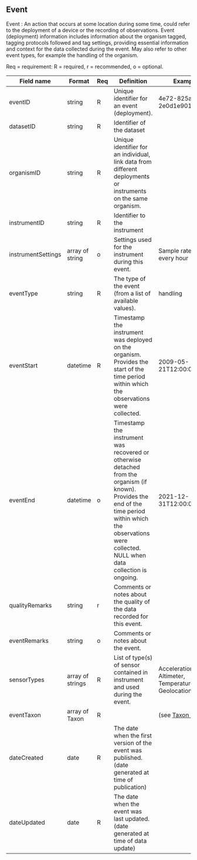 ## Event

Event : An action that occurs at some location during some time, could refer to the deployment of a device or the recording of observations. Event (deployment) information includes information about the organism tagged, tagging protocols followed and tag settings, providing essential information and context for the data collected during the event. May also refer to other event types, for example the handling of the organism.

Req = requirement: R = required, r = recommended, o = optional.

| Field name | Format | Req | Definition | Example | Reference |
| ---------- | ------ | --- | ---------- | ------- | --------- |
| eventID | string | R | Unique identifier for an event (deployment). | 4e72-825a-5fad-2e0d1e901 | [DwC](https://dwc.tdwg.org/terms/#dwc:eventID), [biologging standardization](https://github.com/ocean-tracking-network/biologging_standardization/blob/master/templates/fields/deploymentID.md) |
| datasetID | string | R | Identifier of the dataset |  |  |
| organismID | string | R | Unique identifier for an individual, link data from different deployments or instruments on the same organism. |  | [biologging standardization](https://github.com/ocean-tracking-network/biologging_standardization/blob/master/templates/fields/organismID.md) |
| instrumentID | string | R | Identifier to the instrument |  |  |
| instrumentSettings | array of string | o | Settings used for the instrument during this event. | Sample rate set to every hour |  |
| eventType | string | R | The type of the event (from a list of available values). | handling | [DwC](https://dwc.tdwg.org/terms/#dwc:eventType) |
| eventStart | datetime | R | Timestamp the instrument was deployed on the organism. Provides the start of the time period within which the observations were collected. | 2009-05-21T12:00:00Z | [biologging standardization](https://github.com/ocean-tracking-network/biologging_standardization/blob/master/templates/fields/deploymentDateTime.md) | 
| eventEnd | datetime | o | Timestamp the instrument was recovered or otherwise detached from the organism (if known). Provides the end of the time period within which the observations were collected. NULL when data collection is ongoing. | 2021-12-31T12:00:00Z | [biologging standardization](https://github.com/ocean-tracking-network/biologging_standardization/blob/master/templates/fields/detachmentDateTime.md) |
| qualityRemarks | string | r | Comments or notes about the quality of the data recorded for this event. |  |  |
| eventRemarks | string | o | Comments or notes about the event. |  | [DwC](https://dwc.tdwg.org/terms/#dwc:eventRemarks) |
| sensorTypes | array of strings | R | List of type(s) of sensor contained in instrument and used during the event. | Acceleration, Altimeter, Temperature, GeolocationByLight | [biologging standardization](https://github.com/ocean-tracking-network/biologging_standardization/blob/master/templates/fields/sensorType.md)
| eventTaxon | array of Taxon | R |  | (see [Taxon object](dataset.md)) |
| dateCreated | date | R | The date when the first version of the event was published. (date generated at time of publication) |  |
| dateUpdated | date | R | The date when the event was last updated. (date generated at time of data update) |  |
